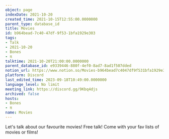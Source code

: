 ```yaml
---
object: page
indexDate: 2021-10-20
created_time: 2021-10-15T12:55:00.0000000
parent_type: database_id
title: Movies
id: b964bead-7c40-47df-9f53-1bfa1929e303
tags:
- Talk
- 2021-10-20
- Bones
- π
talktime: 2021-10-20T21:00:00.0000000
parent_database_id: e9339446-880f-4ef0-8ad7-8ad1f507dded
notion_url: https://www.notion.so/Movies-b964bead7c4047df9f531bfa1929e303
platform: Discord
last_edited_time: 2023-09-18T10:49:00.0000000
language_level: No limit
meeting_link: https://discord.gg/9Kbq4djs
archived: false
hosts:
- Bones
- π
name: Movies
---
```


Let's talk about our favourite movies!
Free talk! Come with your fav lists of movies or films!


